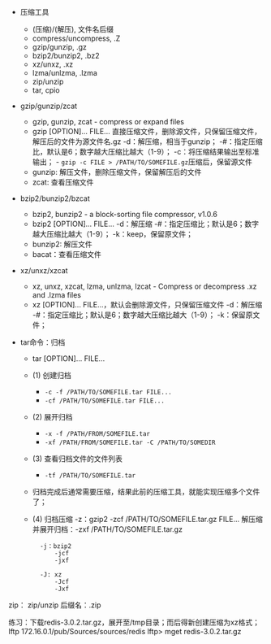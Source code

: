 - 压缩工具
    - (压缩)/(解压),         文件名后缀
    - compress/uncompress,  .Z
    - gzip/gunzip,          .gz
    - bzip2/bunzip2,        .bz2
    - xz/unxz,              .xz
    - lzma/unlzma,          .lzma
    - zip/unzip
    - tar, cpio

- gzip/gunzip/zcat
    - gzip, gunzip, zcat - compress or expand files
    - gzip  [OPTION]...  FILE... 直接压缩文件，删除源文件，只保留压缩文件，解压后的文件为源文件名.gz
        -d：解压缩，相当于gunzip；
        -#：指定压缩比，默认是6；数字越大压缩比越大（1-9）；
        -c：将压缩结果输出至标准输出；
            - `gzip -c FILE > /PATH/TO/SOMEFILE.gz`压缩后，保留源文件
    - gunzip: 解压文件，删除压缩文件，保留解压后的文件
    - zcat: 查看压缩文件

- bzip2/bunzip2/bzcat
    - bzip2, bunzip2 - a block-sorting file compressor, v1.0.6
    - bzip2  [OPTION]...  FILE...
        -d：解压缩
        -#：指定压缩比；默认是6；数字越大压缩比越大（1-9）；
        -k：keep，保留原文件；
    - bunzip2: 解压文件
    - bacat：查看压缩文件

- xz/unxz/xzcat
    - xz, unxz, xzcat, lzma, unlzma, lzcat - Compress or decompress .xz and .lzma files
    - xz  [OPTION]...  FILE...，默认会删除源文件，只保留压缩文件
        -d：解压缩
        -#：指定压缩比；默认是6；数字越大压缩比越大（1-9）；
        -k：保留原文件；

- tar命令：归档
    - tar  [OPTION]...  FILE...
    - (1) 创建归档
        - `-c -f /PATH/TO/SOMEFILE.tar FILE...`
        - `-cf /PATH/TO/SOMEFILE.tar FILE... `
    - (2) 展开归档
        - `-x -f /PATH/FROM/SOMEFILE.tar`
        - `-xf /PATH/FROM/SOMEFILE.tar -C /PATH/TO/SOMEDIR`
    - (3) 查看归档文件的文件列表
        - `-tf /PATH/TO/SOMEFILE.tar`
    - 归档完成后通常需要压缩，结果此前的压缩工具，就能实现压缩多个文件了；
    - (4) 归档压缩
            -z：gzip2
                -zcf   /PATH/TO/SOMEFILE.tar.gz  FILE...
                解压缩并展开归档：-zxf  /PATH/TO/SOMEFILE.tar.gz
                
            -j：bzip2
                -jcf
                -jxf
                
            -J: xz
                -Jcf
                -Jxf

zip：
    zip/unzip
        后缀名：.zip
        
练习：下载redis-3.0.2.tar.gz，展开至/tmp目录；而后得新创建压缩为xz格式；
    lftp  172.16.0.1/pub/Sources/sources/redis
    lftp> mget redis-3.0.2.tar.gz
